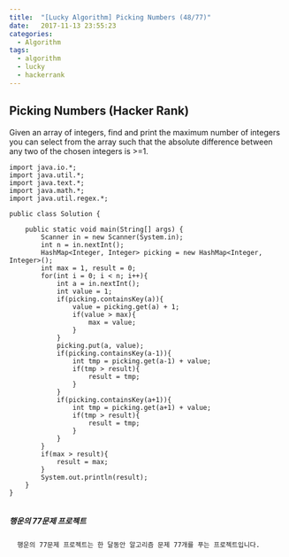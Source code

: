 ```yaml
---
title:  "[Lucky Algorithm] Picking Numbers (48/77)"
date:   2017-11-13 23:55:23
categories:
  - Algorithm
tags:
  - algorithm
  - lucky
  - hackerrank
---
```

## Picking Numbers (Hacker Rank)
Given an array of integers, find and print the maximum number of integers you can select from the array such that the absolute difference between any two of the chosen integers is >=1.


```
import java.io.*;
import java.util.*;
import java.text.*;
import java.math.*;
import java.util.regex.*;

public class Solution {

    public static void main(String[] args) {
        Scanner in = new Scanner(System.in);
        int n = in.nextInt();
        HashMap<Integer, Integer> picking = new HashMap<Integer, Integer>();
        int max = 1, result = 0;
        for(int i = 0; i < n; i++){
            int a = in.nextInt();
            int value = 1;
            if(picking.containsKey(a)){
                value = picking.get(a) + 1;
                if(value > max){
                    max = value;
                }
            }
            picking.put(a, value);
            if(picking.containsKey(a-1)){
                int tmp = picking.get(a-1) + value;
                if(tmp > result){
                    result = tmp;
                }
            }
            if(picking.containsKey(a+1)){
                int tmp = picking.get(a+1) + value;
                if(tmp > result){
                    result = tmp;
                }
            }
        }
        if(max > result){
            result = max;
        }
        System.out.println(result);
    }
}


```

##### 행운의 77문제 프로젝트
```
  행운의 77문제 프로젝트는 한 달동안 알고리즘 문제 77개를 푸는 프로젝트입니다.
```
